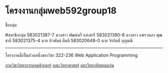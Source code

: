 # โครงงานกลุ่มweb592group18

ชื่อกลุ่ม 

#สมาชิกกลุ่ม
583021387-7 นางสาว พัฒน์นรี แสงชารี
583021390-8 นางสาว แพรวนภา พุฒชาลี
583021375-4 นาย ทิวพันธ์ คืนดี
583020648-0 นาย จิรกิตติ์ บุญมณี

<hr>
โครงงานนี้เป็นส่วนหนึ่งของวิชา 322-236 Web Application Programming

[ภาควิชาวิทยาการคอมพิวเตอร์](http://www.cs.kku.ac.th/)
[คณะวิทยาศาสตร์](http:/www.sc.kku.ac.th/)
[มหาวิทยาลัยขอนแก่น](http:/www.kku.ac.th/)
